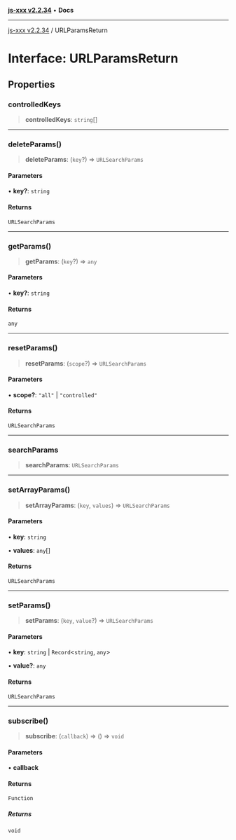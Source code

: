 [**js-xxx v2.2.34**](../README.md) • **Docs**

***

[js-xxx v2.2.34](../README.md) / URLParamsReturn

# Interface: URLParamsReturn

## Properties

### controlledKeys

> **controlledKeys**: `string`[]

***

### deleteParams()

> **deleteParams**: (`key`?) => `URLSearchParams`

#### Parameters

• **key?**: `string`

#### Returns

`URLSearchParams`

***

### getParams()

> **getParams**: (`key`?) => `any`

#### Parameters

• **key?**: `string`

#### Returns

`any`

***

### resetParams()

> **resetParams**: (`scope`?) => `URLSearchParams`

#### Parameters

• **scope?**: `"all"` \| `"controlled"`

#### Returns

`URLSearchParams`

***

### searchParams

> **searchParams**: `URLSearchParams`

***

### setArrayParams()

> **setArrayParams**: (`key`, `values`) => `URLSearchParams`

#### Parameters

• **key**: `string`

• **values**: `any`[]

#### Returns

`URLSearchParams`

***

### setParams()

> **setParams**: (`key`, `value`?) => `URLSearchParams`

#### Parameters

• **key**: `string` \| `Record`\<`string`, `any`\>

• **value?**: `any`

#### Returns

`URLSearchParams`

***

### subscribe()

> **subscribe**: (`callback`) => () => `void`

#### Parameters

• **callback**

#### Returns

`Function`

##### Returns

`void`

